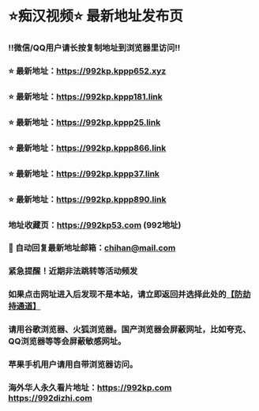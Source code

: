 # ⭐️痴汉视频⭐️ 最新地址发布页

### ‼️微信/QQ用户请长按复制地址到浏览器里访问‼️

### ⭐️ 最新地址：https://992kp.kppp652.xyz

### ⭐️ 最新地址：https://992kp.kppp181.link

### ⭐️ 最新地址：https://992kp.kppp25.link

### ⭐️ 最新地址：https://992kp.kppp866.link

### ⭐️ 最新地址：https://992kp.kppp37.link

### ⭐️ 最新地址：https://992kp.kppp890.link



### 地址收藏页：https://992kp53.com (992地址)
### 📧 自动回复最新地址邮箱：chihan@mail.com
### 紧急提醒！近期非法跳转等活动频发
### 如果点击网址进入后发现不是本站，请立即返回并选择此处的[【防劫持通道】](https://23.224.130.222:7583)
### 请用谷歌浏览器、火狐浏览器。国产浏览器会屏蔽网址，比如夸克、QQ浏览器等等会屏蔽敏感网址。
### 苹果手机用户请用自带浏览器访问。
### 海外华人永久看片地址：https://992kp.com  https://992dizhi.com
